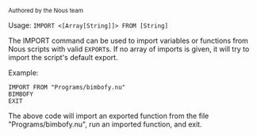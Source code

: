 <sub>Authored by the Nous team</sub>

Usage: `IMPORT <[Array[String]]> FROM [String]`

The IMPORT command can be used to import variables or functions from Nous scripts with valid `EXPORT`s. If no array of imports is given, it will try to import the script's default export.

Example:
```
IMPORT FROM "Programs/bimbofy.nu"
BIMBOFY
EXIT
```

The above code will import an exported function from the file "Programs/bimbofy.nu", run an imported function, and exit.
